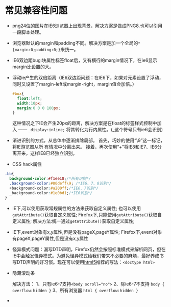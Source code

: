 # 常见兼容性问题

- png24位的图片在iE6浏览器上出现背景，解决方案是做成PNG8.也可以引用一段脚本处理。

- 浏览器默认的margin和padding不同。解决方案是加一个全局的`*{margin:0;padding:0;}`来统一。

- IE6双边距bug:块属性标签float后，又有横行的margin情况下，在ie6显示margin比设置的大。

- 浮动ie产生的双倍距离（IE6双边距问题：在IE6下，如果对元素设置了浮动，同时又设置了margin-left或margin-right，margin值会加倍。）
  ```css
  #box{ 
    float:left; 
    width:10px; 
    margin:0 0 0 100px;
  } 
  ```
  这种情况之下IE会产生20px的距离，解决方案是在float的标签样式控制中加入 ——  `_display:inline;`  将其转化为行内属性。(_这个符号只有ie6会识别)

- 渐进识别的方式，从总体中逐渐排除局部。
    首先，巧妙的使用“\9”这一标记，将IE游览器从所 有情况中分离出来。
    接着，再次使用“+”将IE8和IE7、IE6分离开来，这样IE8已经独立识别。

- CSS hack属性
```css
.bb{
  background-color:#f1ee18;/*所有识别*/
  .background-color:#00deff\9; /*IE6、7、8识别*/
  +background-color:#a200ff;/*IE6、7识别*/
  _background-color:#1e0bd1;/*IE6识别*/ 
}
```
- IE下,可以使用获取常规属性的方法来获取自定义属性;
    也可以使用`getAttribute()`获取自定义属性;
    Firefox下,只能使用`getAttribute()`获取自定义属性;
    解决方法:统一通过`getAttribute()`获取自定义属性;

- IE下,event对象有x,y属性,但是没有pageX,pageY属性; 
    Firefox下,event对象有pageX,pageY属性,但是没有x,y属性

- 怪异模式问题：漏写DTD声明，Firefox仍然会按照标准模式来解析网页，但在IE中会触发怪异模式。为避免怪异模式给我们带来不必要的麻烦，最好养成书写DTD声明的好习惯。现在可以使用[html5](http://www.w3.org/TR/html5/single-page.html)推荐的写法：`<doctype html>`

- 隐藏滚动条


    解决方法：
    1、只有ie6-7支持`<body scroll="no">`
    2、除ie6-7不支持 `body { overflow:hidden }`
    3、所有浏览器 `html { overflow:hidden }`

- ​